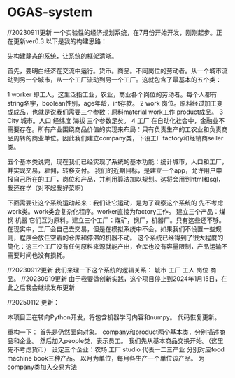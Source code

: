 # OGAS-system

//20230911更新
一个实验性的经济规划系统，在7月份开始开发，刚刚起步。正在更新ver0.3
以下是我的构建思路：

先构建静态的系统，让系统的框架清晰。

首先，要明白经济在交流中运行。货币。商品。不同岗位的劳动者。从一个城市流动到另一个城市，从一个工厂流动到另一个工厂。这就包含了最基本的五个类：

1 worker 即工人，这里泛指工业，农业，商业各个岗位的劳动者。每个人都有string名字，boolean性别，age年龄，int存款。
2 work 岗位。原料经过加工变成成品，也就是说我们需要三个参数：原料material work工作 product成品。
3 City 城市。人口 经纬度 海拔 三个参数足矣。
4 工厂 在自动化社会中，金融业不需要存在。所有产业围绕商品价值的实现来布局：只有负责生产的工农业和负责商品周转的商业单位。因此我们建立company类，下设工厂factory和经销商seller类。

五个基本类说完，现在我们已经实现了系统的基本功能：统计城市，人口和工厂，并实现交易，雇佣，转移支付。
我们的近期目标，是建立一个app，允许用户申报自己所在的工厂，岗位和产品，并利用算法加以规划。这将会用到html和sql，我还在学（对不起我好菜啊）

下面需要让这个系统运动起来：我们让它运动，是为了观察这个系统的
先不考虑work类。work类会复杂化程序。worker直接为factory工作。
建立三个产品：煤 钢 机器 它们互为原料。建立三个工厂：煤矿，钢厂，机器厂。只有这些还不够。在现实中，工厂会自己去交易，但是在模拟系统中不会。如果我们不设置一些规则，程序会放任空着的仓库和停滞的机器不动。
这个系统已经得到了很大程度的简化：这三个工厂没有任何原料来源就能产出，仓库也没有容量限制，产品运输不需要时间也没有损耗。



//20230912更新
我们来理一下这个系统的逻辑关系：
城市 工厂 工人 岗位 商品。
//20230919更新
由于我要做创新实践，这个项目停止到2024年1月15日，在此之后我会继续发布更新

//20250112 更新：

本项目正在转向Python开发，将包含机器学习内容和numpy。
代码恢复更新。

重构一下：
首先是仍然面向对象。
company和product两个基本类，分别描述商品和企业。
然后加入people类，表示员工。
我们先从基本商品交换开始。（这里先不考虑货币）
设定三个企业：农场 工厂 studio 代表一二三产业
分别对应food machine book三种产品。
以月为单位，每月各生产一个单位该产品。
为company类加入交易方法


